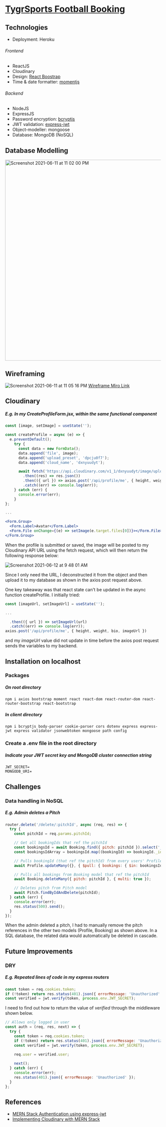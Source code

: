 # [TygrSports Football Booking](https://tygr-sports.herokuapp.com/)

## Technologies
  * Deployment: Heroku
###### Frontend
  * ReactJS
  * Cloudinary
  * Design: [React Boostrap](https://react-bootstrap.github.io/)
  * Time & date formatter: [momentjs](https://momentjs.com/)
###### Backend
  * NodeJS
  * ExpressJS
  * Password encryption: [bcryptjs](https://www.npmjs.com/package/bcryptjs)
  * JWT validation: [express-jwt](https://www.npmjs.com/package/express-jwt)
  * Object-modeller: mongoose
  * Database: MongoDB (NoSQL)
  
## Database Modelling
<img width="648" alt="Screenshot 2021-06-11 at 11 02 00 PM" src="https://user-images.githubusercontent.com/25051776/121707393-173dc380-cb09-11eb-980e-839d7a0e11d9.png">

## Wireframing
![Screenshot 2021-06-11 at 11 05 16 PM](https://user-images.githubusercontent.com/25051776/121707770-7f8ca500-cb09-11eb-845b-52e3e586cd1c.png)
[Wireframe Miro Link](https://miro.com/app/board/o9J_l_qfkss=/)

## Cloudinary

##### E.g. In my CreateProfileForm.jsx, within the same functional component
```jsx
const [image, setImage] = useState('');

const createProfile = async (e) => {
  e.preventDefault();
    try {
      const data = new FormData();
      data.append('file', image);
      data.append('upload_preset', 'dpcju0f7');
      data.append('cloud_name', 'dxnyuudyt');

      await fetch('https://api.cloudinary.com/v1_1/dxnyuudyt/image/upload', { method: 'post', body: data })
        .then((res) => res.json())
        .then(({ url }) => axios.post('/api/profile/me', { height, weight, bio, url }))
        .catch((err) => console.log(err));
    } catch (err) {
      console.error(err);
    }
};

...

<Form.Group>
  <Form.Label>Avatar</Form.Label>
  <Form.File onChange={(e) => setImage(e.target.files[0])}></Form.File>
</Form.Group>
```
When the profile is submitted or saved, the image will be posted to my Cloudinary API URL using the fetch request, which will then return the following response below:

![Screenshot 2021-06-12 at 9 48 01 AM](https://user-images.githubusercontent.com/25051776/121761676-c4452a00-cb63-11eb-9067-f6ac024c5572.png)

Since I only need the URL, I deconstructed it from the object and then upload it to my database as shown in the axios post request above.


One key takeaway was that react state can't be updated in the async function createProfile. I initially tried:
```jsx
const [imageUrl, setImageUrl] = useState('');

...

  .then(({ url }) => setImageUrl(url)
  .catch((err) => console.log(err));
axios.post('/api/profile/me', { height, weight, bio, imageUrl })
```
and my _imageUrl_ value did not update in time before the axios post request sends the variables to my backend.

## Installation on localhost
### Packages
##### On root directory
```
npm i axios bootstrap moment react react-dom react-router-dom react-router-bootstrap react-bootstrap
```
##### In client directory
```
npm i bcryptjs body-parser cookie-parser cors dotenv express express-jwt express validator jsonwebtoken mongoose path config
```
### Create a .env file in the root directory
##### Indicate your JWT secret key and MongoDB cluster connection string
```
JWT_SECRET=
MONGODB_URI=
```

## Challenges
### Data handling in NoSQL
##### E.g. Admin deletes a Pitch
```javascript
router.delete('/delete/:pitchId', async (req, res) => {
  try {
    const pitchId = req.params.pitchId;

    // Get all bookingIds that ref the pitchId
    const bookingsId = await Booking.find({ pitch: pitchId }).select('_id');
    const bookingsIdArray = bookingsId.map((bookingId) => bookingId._id);

    // Pulls bookingId (that ref the pitchId) from every users' Profile bookings array
    await Profile.updateMany({}, { $pull: { bookings: { $in: bookingsIdArray } } }, { multi: true });

    // Pulls all bookings from Booking model that ref the pitchId
    await Booking.deleteMany({ pitch: pitchId }, { multi: true });

    // Deletes pitch from Pitch model
    await Pitch.findByIdAndDelete(pitchId);
  } catch (err) {
    console.error(err);
    res.status(500).send();
  }
});
```
When the admin deleted a pitch, I had to manually remove the pitch references in the other two models (Profile, Booking) as shown above. In a SQL database, the related data would automatically be deleted in cascade.

## Future Improvements
### DRY
##### E.g. Repeated lines of code in my express routers
```javascript
const token = req.cookies.token;
if (!token) return res.status(401).json({ errorMessage: 'Unauthorized' });
const verified = jwt.verify(token, process.env.JWT_SECRET);
```
I need to find out how to return the value of _verified_ through the middleware shown below.
```javascript
// Allows only logged in user
const auth = (req, res, next) => {
  try {
    const token = req.cookies.token;
    if (!token) return res.status(401).json({ errorMessage: 'Unauthorized' });
    const verified = jwt.verify(token, process.env.JWT_SECRET);
    
    req.user = verified.user;

    next();
  } catch (err) {
    console.error(err);
    res.status(401).json({ errorMessage: 'Unauthorized' });
  }
};
```

## References
  * [MERN Stack Authentication using express-jwt](https://youtube.com/playlist?list=PLJM1tXwlGdaf57oUx0rIqSW668Rpo_7oU)
  * [Implementing Cloudinary with MERN Stack](https://youtu.be/uP568vOaBbQ)
